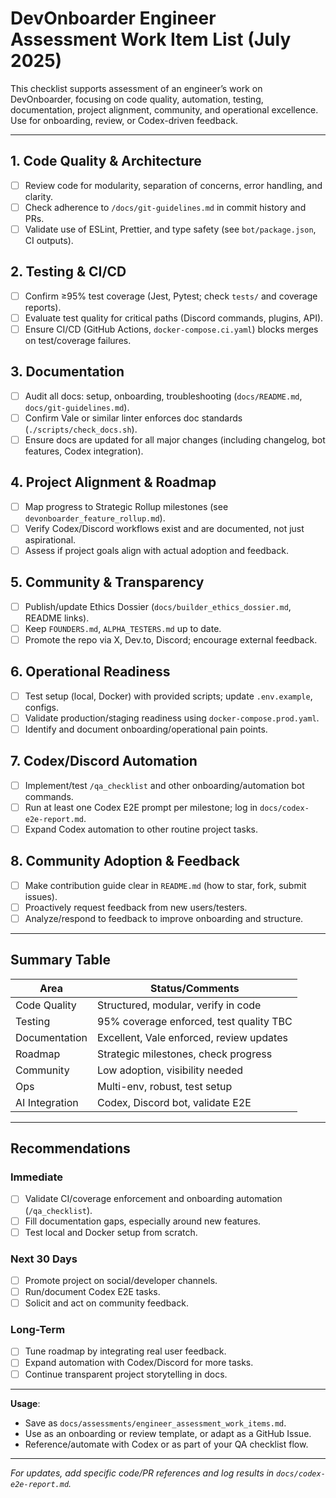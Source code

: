 # DevOnboarder Engineer Assessment Work Item List (July 2025)

This checklist supports assessment of an engineer’s work on DevOnboarder, focusing on code quality, automation, testing, documentation, project alignment, community, and operational excellence.
Use for onboarding, review, or Codex-driven feedback.

---

## 1. Code Quality & Architecture

-   [ ] Review code for modularity, separation of concerns, error handling, and clarity.
-   [ ] Check adherence to `/docs/git-guidelines.md` in commit history and PRs.
-   [ ] Validate use of ESLint, Prettier, and type safety (see `bot/package.json`, CI outputs).

## 2. Testing & CI/CD

-   [ ] Confirm ≥95% test coverage (Jest, Pytest; check `tests/` and coverage reports).
-   [ ] Evaluate test quality for critical paths (Discord commands, plugins, API).
-   [ ] Ensure CI/CD (GitHub Actions, `docker-compose.ci.yaml`) blocks merges on test/coverage failures.

## 3. Documentation

-   [ ] Audit all docs: setup, onboarding, troubleshooting (`docs/README.md`, `docs/git-guidelines.md`).
-   [ ] Confirm Vale or similar linter enforces doc standards (`./scripts/check_docs.sh`).
-   [ ] Ensure docs are updated for all major changes (including changelog, bot features, Codex integration).

## 4. Project Alignment & Roadmap

-   [ ] Map progress to Strategic Rollup milestones (see `devonboarder_feature_rollup.md`).
-   [ ] Verify Codex/Discord workflows exist and are documented, not just aspirational.
-   [ ] Assess if project goals align with actual adoption and feedback.

## 5. Community & Transparency

-   [ ] Publish/update Ethics Dossier (`docs/builder_ethics_dossier.md`, README links).
-   [ ] Keep `FOUNDERS.md`, `ALPHA_TESTERS.md` up to date.
-   [ ] Promote the repo via X, Dev.to, Discord; encourage external feedback.

## 6. Operational Readiness

-   [ ] Test setup (local, Docker) with provided scripts; update `.env.example`, configs.
-   [ ] Validate production/staging readiness using `docker-compose.prod.yaml`.
-   [ ] Identify and document onboarding/operational pain points.

## 7. Codex/Discord Automation

-   [ ] Implement/test `/qa_checklist` and other onboarding/automation bot commands.
-   [ ] Run at least one Codex E2E prompt per milestone; log in `docs/codex-e2e-report.md`.
-   [ ] Expand Codex automation to other routine project tasks.

## 8. Community Adoption & Feedback

-   [ ] Make contribution guide clear in `README.md` (how to star, fork, submit issues).
-   [ ] Proactively request feedback from new users/testers.
-   [ ] Analyze/respond to feedback to improve onboarding and structure.

---

## Summary Table

| Area           | Status/Comments                          |
| -------------- | ---------------------------------------- |
| Code Quality   | Structured, modular, verify in code      |
| Testing        | 95% coverage enforced, test quality TBC  |
| Documentation  | Excellent, Vale enforced, review updates |
| Roadmap        | Strategic milestones, check progress     |
| Community      | Low adoption, visibility needed          |
| Ops            | Multi-env, robust, test setup            |
| AI Integration | Codex, Discord bot, validate E2E         |

---

## Recommendations

### Immediate

-   [ ] Validate CI/coverage enforcement and onboarding automation (`/qa_checklist`).
-   [ ] Fill documentation gaps, especially around new features.
-   [ ] Test local and Docker setup from scratch.

### Next 30 Days

-   [ ] Promote project on social/developer channels.
-   [ ] Run/document Codex E2E tasks.
-   [ ] Solicit and act on community feedback.

### Long-Term

-   [ ] Tune roadmap by integrating real user feedback.
-   [ ] Expand automation with Codex/Discord for more tasks.
-   [ ] Continue transparent project storytelling in docs.

---

**Usage**:

-   Save as `docs/assessments/engineer_assessment_work_items.md`.
-   Use as an onboarding or review template, or adapt as a GitHub Issue.
-   Reference/automate with Codex or as part of your QA checklist flow.

---

_For updates, add specific code/PR references and log results in `docs/codex-e2e-report.md`._
